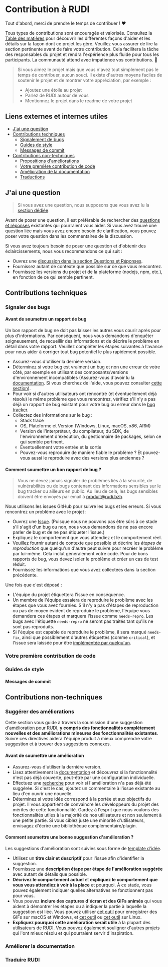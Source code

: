 # Contribution à RUDI

Tout d'abord, merci de prendre le temps de contribuer ! ❤️

Tous types de contributions sont encouragés et valorisés. Consultez la [Table des matières](#table-des-matières) pour découvrir les différentes façons d'aider et les détails sur la façon dont ce projet les gère. Veuillez vous assurer de lire la section pertinente avant de faire votre contribution. Cela facilitera la tâche des responsables du projet et rendra l'expérience plus fluide pour tous les participants. La communauté attend avec impatience vos contributions. 🎉

> Si vous aimez le projet mais que vous n'avez tout simplement pas le temps de contribuer, aucun souci. Il existe d'autres moyens faciles de soutenir le projet et de montrer votre appréciation, par exemple :
> - Ajoutez une étoile au projet
> - Parlez de RUDI autour de vous
> - Mentionnez le projet dans le readme de votre projet

## Liens externes et internes utiles

- [J'ai une question](#jai-une-question)
- [Contributions techniques](#contributions-techniques)
  - [Signalement de bugs](#signaler-des-bugs)
  - [Guides de style](#guides-de-style)
  - [Messages de commit](#messages-de-commit)
- [Contributions non-techniques](#contributions-non-techniques)
  - [Propositions d'améliorations](#propositions-daméliorations)
  - [Votre première contribution de code](#votre-première-contribution-de-code)
  - [Amélioration de la documentation](#amélioration-de-la-documentation)
  - [Traductions](#traductions)


## J'ai une question

> Si vous avez une question, nous supposons que vous avez lu la [section dédiée](https://github.com/orgs/Rudi-pages-WIP/discussions/categories/questions-et-r%C3%A9ponses).

Avant de poser une question, il est préférable de rechercher des [questions et réponses](https://github.com/orgs/Rudi-pages-WIP/discussions/categories/questions-et-r%C3%A9ponses) existantes qui pourraient vous aider. Si vous avez trouvé une question liée mais vous avez encore besoin de clarification, vous pouvez poser votre question dans les commentaires de la discussion. 

Si vous avez toujours besoin de poser une question et d'obtenir des éclaircissements, nous vous recommandons ce qui suit :
- Ouvrez une [discussion dans la section Questions et Réponses](https://github.com/orgs/Rudi-pages-WIP/discussions/categories/questions-et-r%C3%A9ponses).
- Fournissez autant de contexte que possible sur ce que vous rencontrez.
- Fournissez les versions du projet et de la plateforme (nodejs, npm, etc.), en fonction de ce qui semble pertinent.

## Contributions techniques

### Signaler des bugs

#### Avant de soumettre un rapport de bug

Un bon rapport de bug ne doit pas laisser les autres vous courir après pour plus d'informations. Par conséquent, nous vous demandons d'enquêter soigneusement, de recueillir des informations et de décrire le problème en détail dans votre rapport. Veuillez compléter les étapes suivantes à l'avance pour nous aider à corriger tout bug potentiel le plus rapidement possible.

- Assurez-vous d'utiliser la dernière version.
- Déterminez si votre bug est vraiment un bug et non une erreur de votre côté, par exemple en utilisant des composants/versions d'environnement incompatibles (Assurez-vous d'avoir lu la [documentation](). Si vous cherchez de l'aide, vous pouvez consulter [cette section](https://github.com/orgs/Rudi-pages-WIP/discussions/categories/questions-et-r%C3%A9ponses)).
- Pour voir si d'autres utilisateurs ont rencontré (et éventuellement déjà résolu) le même problème que vous rencontrez, vérifiez s'il n'y a pas déjà un rapport de bug existant pour votre bug ou erreur dans le [bug tracker](issues?q=label%3Abug).
- Collectez des informations sur le bug :
  - Stack trace
  - OS, Plateforme et Version (Windows, Linux, macOS, x86, ARM)
  - Version de l'interpréteur, du compilateur, du SDK, de l'environnement d'exécution, du gestionnaire de packages, selon ce qui semble pertinent.
  - Éventuellement votre entrée et la sortie
  - Pouvez-vous reproduire de manière fiable le problème ? Et pouvez-vous aussi le reproduire avec des versions plus anciennes ?

#### Comment soumettre un bon rapport de bug ?

> Vous ne devez jamais signaler de problèmes liés à la sécurité, de vulnérabilités ou de bugs contenant des informations sensibles sur le bug tracker ou ailleurs en public. Au lieu de cela, les bugs sensibles doivent être envoyés par email à produit@rudi.bzh.

Nous utilisons les issues GitHub pour suivre les bugs et les erreurs. Si vous rencontrez un problème avec le projet :

- Ouvrez une [Issue](/issues/new). (Puisque nous ne pouvons pas être sûrs à ce stade s'il s'agit d'un bug ou non, nous vous demandons de ne pas encore parler de bug et de ne pas étiqueter l'issue.)
- Expliquez le comportement que vous attendiez et le comportement réel.
- Veuillez fournir autant de contexte que possible et décrire les *étapes de reproduction* que quelqu'un d'autre peut suivre pour recréer le problème par lui-même. Cela inclut généralement votre code. Pour de bons rapports de bug, vous devez isoler le problème et créer un cas de test réduit.
- Fournissez les informations que vous avez collectées dans la section précédente.

Une fois que c'est déposé :

- L'équipe du projet étiquettera l'issue en conséquence.
- Un membre de l'équipe essaiera de reproduire le problème avec les étapes que vous avez fournies. S'il n'y a pas d'étapes de reproduction ou pas de moyen évident de reproduire le problème, l'équipe vous demandera ces étapes et marquera l'issue comme `needs-repro`. Les bugs avec l'étiquette `needs-repro` ne seront pas traités tant qu'ils ne sont pas reproduits.
- Si l'équipe est capable de reproduire le problème, il sera marqué `needs-fix`, ainsi que possiblement d'autres étiquettes (comme `critical`), et l'issue sera laissée pour être [implémentée par quelqu'un](#votre-première-contribution-de-code).

### Votre première contribution de code
<!-- TODO
include Setup of env, IDE and typical getting started instructions?

-->
### Guides de style
#### Messages de commit
<!-- TODO

-->

## Contributions non-techniques

### Suggérer des améliorations

Cette section vous guide à travers la soumission d'une suggestion d'amélioration pour RUDI, **y compris des fonctionnalités complètement nouvelles et des améliorations mineures des fonctionnalités existantes**. Suivre ces directives aidera l'équipe produit à mieux comprendre votre suggestion et à trouver des suggestions connexes.

#### Avant de soumettre une amélioration

- Assurez-vous d'utiliser la dernière version.
- Lisez attentivement la [documentation]() et découvrez si la fonctionnalité n'est pas déjà couverte, peut-être par une configuration individuelle.
- Effectuez une [recherche](https://github.com/orgs/Rudi-pages-WIP/discussions/categories/id%C3%A9es) pour voir si l'amélioration n'a pas déjà été suggérée. Si c'est le cas, ajoutez un commentaire à l'issue existante au lieu d'en ouvrir une nouvelle.
- Déterminez si votre idée correspond à la portée et aux objectifs du projet. Il vous appartient de convaincre les développeurs du projet des mérites de cette fonctionnalité. Gardez à l'esprit que nous voulons des fonctionnalités utiles à la majorité de nos utilisateurs et non seulement à une petite partie. Si vous ciblez juste une minorité d'utilisateurs, envisagez d'écrire une bibliothèque complémentaire/plugin.

#### Comment soumettre une bonne suggestion d'amélioration ?

Les suggestions d'amélioration sont suivies sous forme de [template d'idée](https://github.com/orgs/Rudi-pages-WIP/discussions/categories/id%C3%A9es).

- Utilisez un **titre clair et descriptif** pour l'issue afin d'identifier la suggestion.
- Fournissez une **description étape par étape de l'amélioration suggérée** avec autant de détails que possible.
- **Décrivez le comportement actuel** et **expliquez le comportement que vous vous attendiez à voir à la place** et pourquoi. À ce stade, vous pouvez également indiquer quelles alternatives ne fonctionnent pas pour vous.
- Vous pouvez **inclure des captures d'écran et des GIFs animés** qui vous aident à démontrer les étapes ou à indiquer la partie à laquelle la suggestion est liée. Vous pouvez utiliser [cet outil](https://www.cockos.com/licecap/) pour enregistrer des GIFs sur macOS et Windows, et [cet outil](https://github.com/colinkeenan/silentcast) ou [cet outil](https://github.com/GNOME/byzanz) sur Linux.
- **Expliquez pourquoi cette amélioration serait utile** à la plupart des utilisateurs de RUDI. Vous pouvez également souligner d'autres projets qui l'ont mieux résolu et qui pourraient servir d'inspiration.

### Améliorer la documentation
<!-- TODO
Updating, improving and correcting the documentation

-->

### Traduire RUDI



